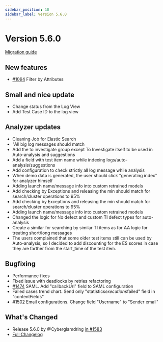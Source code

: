 ```yaml
---
sidebar_position: 18
sidebar_label: Version 5.6.0
---
```


# Version 5.6.0

[Migration guide](https://github.com/reportportal/reportportal/wiki/Migration-to-ReportPortal-v.5.6)

## New features
- [#1094](https://github.com/reportportal/reportportal/issues/1094) Filter by Attributes

## Small and nice update
- Change status from the Log View
- Add Test Case ID to the log view

## Analyzer updates
- Cleaning Job for Elastic Search
- "All big log messages should match
- Add the to investigate group except To Investigate itself to be used in Auto-analysis and suggestions
- Add a field with test item name while indexing logs/auto-analysis/suggestions
- Add configuration to check strictly all log message while analysis
- When demo data is generated, the user should click "generating index" for analyzer himself
- Adding launch name/message info into custom retrained models
- Add checking by Exceptions and releasing the min should match for search/cluster operations to 95%
- Add checking by Exceptions and releasing the min should match for search/cluster operations to 95%
- Adding launch name/message info into custom retrained models
- Changed the logic for No defect and custom TI defect types for auto-analysis
- Create a similar for searching by similar TI items as for AA logic for treating short/long messages
- The users complained that some older test items still can be used by Auto-analysis, so I decided to add discounting for the ES scores in case they are farther from the start_time of the test item.

## Bugfixing
- Performance fixes
- Fixed issue with deadlocks by retries refactoring
- [#1474](https://github.com/reportportal/reportportal/issues/1474)  SAML. Add "callbackUrl" field to SAML configuration
- Failed cases trend chart. Send only "statistics$executions$failed" field in "contentFields"
- [#1502](https://github.com/reportportal/reportportal/issues/1502) Email configurations. Change field "Username" to "Sender email"

## What's Changed
* Release 5.6.0 by @Cyberglamdring [in #1583](https://github.com/reportportal/reportportal/pull/1583)
* [Full Changelog](https://github.com/reportportal/reportportal/compare/5.5.0...5.6.0)

